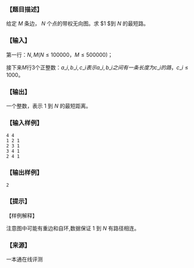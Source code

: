 ### 【题目描述】

给定 $M$ 条边， $N$ 个点的带权无向图。求 $1 $到 $N$ 的最短路。

### 【输入】

第一行：$N,M(N≤100000，M≤500000)$；

接下来$M$行$3$个正整数：$a\_i,b\_i,c\_i 表示a\_i,b\_i之间有一条长度为c\_i的路，c\_i≤1000$。

### 【输出】

一个整数，表示 $1$ 到 $N$ 的最短距离。

### 【输入样例】

```
4 4
1 2 1
2 3 1
3 4 1
2 4 1
```

### 【输出样例】

```
2
```

### 【提示】

【样例解释】

注意图中可能有重边和自环,数据保证 $1$ 到 $N$ 有路径相连。


 ### 【来源】

 一本通在线评测 